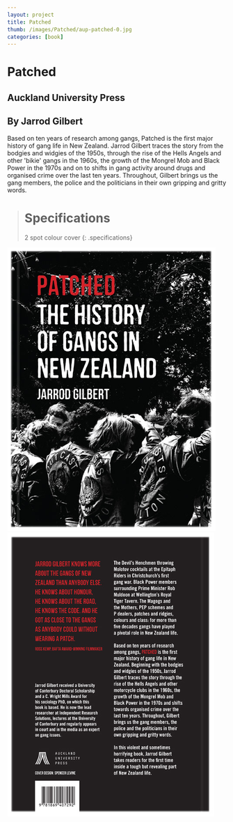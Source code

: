 ```yaml
---
layout: project
title: Patched
thumb: /images/Patched/aup-patched-0.jpg
categories: [book]
---
```


# Patched

## Auckland University Press
## By Jarrod Gilbert

Based on ten years of research among gangs, Patched is the first major history of gang life in New Zealand. Jarrod Gilbert traces the story from the bodgies and widgies of the 1950s, through the rise of the Hells Angels and other 'bikie' gangs in the 1960s, the growth of the Mongrel Mob and Black Power in the 1970s and on to shifts in gang activity around drugs and organised crime over the last ten years. Throughout, Gilbert brings us the gang members, the police and the politicians in their own gripping and gritty words.

> # Specifications
> 2 spot colour cover
{: .specifications}

![](/images/Patched/aup-patched-1.jpg)
![](/images/Patched/aup-patched-2.jpg)